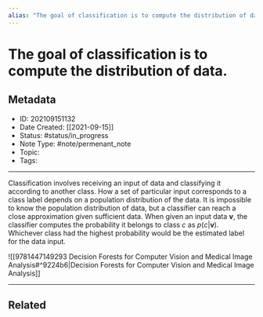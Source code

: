 ```yaml
---
alias: "The goal of classification is to compute the distribution of data."
---
```

# The goal of classification is to compute the distribution of data.
## Metadata
- ID: 202109151132
- Date Created: [[2021-09-15]]
- Status: #status/in_progress
- Note Type: #note/permenant_note
- Topic: 
- Tags: 
---

Classification involves receiving an input of data and classifying it according to another class. How a set of particular input corresponds to a class label depends on a population distribution of the data. It is impossible to know the population distribution of data, but a classifier can reach a close approximation given sufficient data. When given an input data $\mathbf{v}$, the classifier computes the probability it belongs to class $c$ as $p(c|\mathbf{v})$. Whichever class had the highest probability would be the estimated label for the data input.

![[9781447149293 Decision Forests for Computer Vision and Medical Image Analysis#^9224b6|Decision Forests for Computer Vision and Medical Image Analysis]]

---
## Related